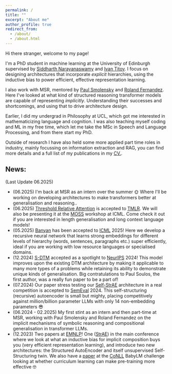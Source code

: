 ```yaml
---
permalink: /
title: ""
excerpt: "About me"
author_profile: true
redirect_from: 
  - /about/
  - /about.html
---
```


Hi there stranger, welcome to my page!

I'm a PhD student in machine learning at the University of Edinburgh supervised by [Siddharth Narayanaswamy](https://homepages.inf.ed.ac.uk/snaraya3/) and [Ivan Titov](http://ivan-titov.org/). I focus on designing architectures that incorporate *explicit* hierarchies, using the inductive bias to power efficient, effective representation learning.

I also work with MSR, mentored by [Paul Smolensky](https://www.microsoft.com/en-us/research/people/psmo/) and [Roland Fernandez](https://www.microsoft.com/en-us/research/people/rfernand/). Here I've looked at what kind of structured reasoning transformer models are capable of representing *implicitly*. Understanding their successes and shortcomings, and using that to drive architecture design. 

Earlier, I did my undergrad in Philosophy at UCL, which got me interested in mathematicizing language and cognition. I was also teaching myself coding and ML in my free time, which let me take the MSc in Speech and Language Processing, and from there start my PhD.  

Outside of research I have also held some more applied part time roles in industry, mainly focussing on information extraction and RAG, you can find more details and a full list of my publications in my [CV.](https://mopper97.github.io/cv/). 



## News:

(Last Update 06.2025)

- (06.2025) I'm back at MSR as an intern over the summer 🌞 Where I'll be working on developing architectures to make transformers better at generalisation and reasoning..
- (06.2025) [Threshold Relative Attention](https://openreview.net/forum?id=yNiBUc2hMW) is accepted to [TMLR](https://jmlr.org/tmlr/). We will also be presenting it at the [MOSS](https://sites.google.com/view/moss2025) workshop at ICML. Come check it out if you are interested in length generalisation and long context language models!
- (05.2025) [Banyan](https://arxiv.org/abs/2407.17771) has been accepted to [ICML](https://icml.cc/) 2025! Here we develop a recursive neural network that learns strong embeddings for different levels of hierarchy (words, sentences, paragraphs etc.) super efficiently, ideal if you are working with low resource languages or specialised domains.  
- (12.2024) [S-DTM](https://arxiv.org/abs/2412.14076) accepted as a spotlight to [NeurIPS](https://neurips.cc/Conferences/2024) 2024! This model improves upon the existing DTM architecture by making it applicable to many more types of a problems while retaining its ability to demonstrate unique kinds of generalisation. Big contratulations to Paul Soulos, the first author, was a really fun paper to be a part of!
- (07.2024) Our paper stress testing our [Self-StrAE](https://aclanthology.org/2024.semeval-1.18/) architecture in a real competition is accepted to [SemEval](https://semeval.github.io/) 2024. This self-structuring (recursive) autoencoder is small but mighty, placing competitively against million/billion parameter LLMs with only 14 non-embedding parameters 😎
- (06.2024 - 02.2025) My first stint as an intern and then part-time at MSR, working with Paul Smolensky and Roland Fernandez on the implicit mechanisms of symbolic reasoning and compositional generalisation in transformer LLMs. 
- (12.2023) Two papers at [EMNLP](https://2023.emnlp.org/)! One ([StrAE](https://aclanthology.org/2023.emnlp-main.469.pdf)) in the main conference where we look at what an inductive bias for implicit composition buys you (very efficient representation learning), and introduce two new architectures: the Structured AutoEncoder and itself unsupervised Self-Structuring twin. We also have a [paper](https://aclanthology.org/2023.conll-babylm.31.pdf) at the [CoNLL](https://www.conll.org/2023) BabyLM challenge looking at whether curriculum learning can make pre-training more effective 🤓